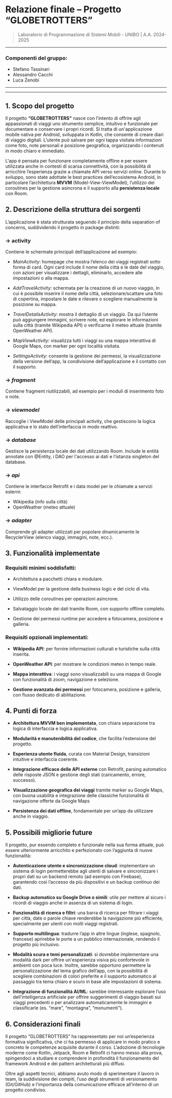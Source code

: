 # Relazione finale – Progetto “GLOBETROTTERS”
> Laboratorio di Programmazione di Sistemi Mobili - UNIBO | A.A. 2024-2025
---
### Componenti del gruppo:
* Stefano Tassinari
* Alessandro Cacchi
* Luca Zenobi
---
---
## 1. Scopo del progetto
Il progetto **“GLOBETROTTERS”** nasce con l’intento di offrire agli appassionati di viaggi uno strumento semplice, intuitivo e funzionale per documentare e conservare i propri ricordi. Si tratta di un'applicazione mobile nativa per Android, sviluppata in Kotlin, che consente di creare diari di viaggio digitali. L’utente può salvare per ogni tappa visitata informazioni come foto, note personali e posizione geografica, organizzando i contenuti in modo chiaro e immediato.

L'app è pensata per funzionare completamente offline e per essere utilizzata anche in contesti di scarsa connettività, con la possibilità di arricchire l’esperienza grazie a chiamate API verso servizi online. Durante lo sviluppo, sono state adottate le best practices dell’ecosistema Android, in particolare l’architettura **MVVM** (Model-View-ViewModel), l’utilizzo dei coroutines per la gestione asincrona e il supporto alla **persistenza locale** con Room.


## 2. Descrizione della struttura dei sorgenti
L’applicazione è stata strutturata seguendo il principio della separation of concerns, suddividendo il progetto in package distinti:

   ### -> activity

   Contiene le schermate principali dell’applicazione ad esempio:
* *MainActivity*: homepage che mostra l’elenco dei viaggi registrati sotto forma di card. Ogni card include il nome della città e le date del viaggio, con azioni per visualizzare i dettagli, eliminarlo, accedere alle impostazioni o alla mappa.
* *AddTravelActivity*: schermata per la creazione di un nuovo viaggio, in cui è possibile inserire il nome della città, selezionare/scattare una foto di copertina, impostare le date e rilevare o scegliere manualmente la posizione su mappa.
* *TravelDetailsActivity*: mostra il dettaglio di un viaggio. Da qui l’utente può aggiungere immagini, scrivere note, ed esplorare le informazioni sulla città (tramite Wikipedia API) o verificarne il meteo attuale (tramite OpenWeather API).
* *MapViewActivity*: visualizza tutti i viaggi su una mappa interattiva di Google Maps, con marker per ogni località visitata.

* *SettingsActivity*: consente la gestione dei permessi, la visualizzazione della versione dell’app, la condivisione dell’applicazione e il contatto con il supporto.

### -> *fragment*
Contiene fragment riutilizzabili, ad esempio per i moduli di inserimento foto o note.
### -> *viewmodel*
Raccoglie i ViewModel delle principali activity, che gestiscono la logica applicativa e lo stato dell’interfaccia in modo reattivo.
### -> *database*
Gestisce la persistenza locale dei dati utilizzando Room. Include le entità annotate con @Entity, i DAO per l'accesso ai dati e l’istanza singleton del database.
### -> *api*
Contiene le interfacce Retrofit e i data model per le chiamate a servizi esterni:
  * Wikipedia (info sulla città)
  * OpenWeather (meteo attuale)

### -> *adapter*
Comprende gli adapter utilizzati per popolare dinamicamente le RecyclerView (elenco viaggi, immagini, note, ecc.).

## 3. Funzionalità implementate
### Requisiti minimi soddisfatti:

* Architettura a pacchetti chiara e modulare.

* ViewModel per la gestione della business logic e del ciclo di vita.
* Utilizzo delle coroutines per operazioni asincrone.
* Salvataggio locale dei dati tramite Room, con supporto offline completo.
* Gestione dei permessi runtime per accedere a fotocamera, posizione e galleria.


### Requisiti opzionali implementati:
* **Wikipedia API**: per fornire informazioni culturali e turistiche sulla città inserita.

* **OpenWeather API**: per mostrare le condizioni meteo in tempo reale.
* **Mappa interattiva**: i viaggi sono visualizzabili su una mappa di Google con funzionalità di zoom, navigazione e selezione.
* **Gestione avanzata dei permessi** per fotocamera, posizione e galleria, con flusso dedicato di abilitazione.

## 4. Punti di forza
* **Architettura MVVM ben implementata**, con chiara separazione tra logica di interfaccia e logica applicativa.

* **Modularità e manutenibilità del codice**, che facilita l’estensione del progetto.
* **Esperienza utente fluida**, curata con Material Design, transizioni intuitive e interfaccia coerente.
* **Integrazione efficace delle API esterne** con Retrofit, parsing automatico delle risposte JSON e gestione degli stati (caricamento, errore, successo).
* **Visualizzazione geografica dei viaggi** tramite marker su Google Maps, con buona usabilità e integrazione delle classiche funzionalità di navigazione offerte da Google Maps
* **Persistenza dei dati offline**, fondamentale per un’app da utilizzare anche in viaggio.

## 5. Possibili migliorie future
Il progetto, pur essendo completo e funzionale nella sua forma attuale, può essere ulteriormente arricchito e perfezionato con l’aggiunta di nuove funzionalità:
* **Autenticazione utente e sincronizzazione cloud**: implementare un sistema di login permetterebbe agli utenti di salvare e sincronizzare i propri dati su un backend remoto (ad esempio con Firebase), garantendo così l’accesso da più dispositivi e un backup continuo dei dati.

* **Backup automatico su Google Drive o simili**: utile per mettere al sicuro i ricordi di viaggio anche in assenza di un sistema di login.
* **Funzionalità di ricerca e filtri**: una barra di ricerca per filtrare i viaggi per città, date o parole chiave renderebbe la navigazione più efficiente, specialmente per utenti con molti viaggi registrati.
* **Supporto multilingua**: tradurre l’app in altre lingue (inglese, spagnolo, francese) aprirebbe le porte a un pubblico internazionale, rendendo il progetto più inclusivo.
* **Modalità scura e temi personalizzati**: si dovrebbe implementare una modalità dark per offrire un'esperienza visiva più confortevole in ambienti con poca luce. Inoltre, sarebbe opportuno permettere la personalizzazione del tema grafico dell’app, con la possibilità di scegliere combinazioni di colori preferite e il supporto automatico al passaggio tra tema chiaro e scuro in base alle impostazioni di sistema.
* **Integrazione di funzionalità AI/ML**: sarebbe interessante esplorare l’uso dell’intelligenza artificiale per offrire suggerimenti di viaggio basati sui viaggi precedenti o per analizzare automaticamente le immagini e classificarle (es. “mare”, “montagna”, “monumenti”).


## 6. Considerazioni finali
Il progetto “GLOBETROTTERS” ha rappresentato per noi un’esperienza formativa significativa, che ci ha permesso di applicare in modo pratico e concreto le competenze acquisite durante il corso. L’adozione di tecnologie moderne come Kotlin, Jetpack, Room e Retrofit ci hanno messo alla prova, spingendoci a studiare e comprendere in profondità il funzionamento del framework Android e dei pattern architetturali più diffusi.

Oltre agli aspetti tecnici, abbiamo avuto modo di sperimentare il lavoro in team, la suddivisione dei compiti, l’uso degli strumenti di versionamento (Git/GitHub) e l’importanza della comunicazione efficace all’interno di un progetto condiviso.
